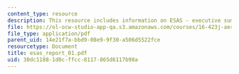 ```yaml
---
content_type: resource
description: This resource includes information on ESAS - executive summary.
file: https://ol-ocw-studio-app-qa.s3.amazonaws.com/courses/16-423j-aerospace-biomedical-and-life-support-engineering-spring-2006/30dc11881d0cffcc8117865d6117b98a_esas_report_01.pdf
file_type: application/pdf
parent_uid: 14e21f7a-bbd9-08e9-9f30-a506d5522fce
resourcetype: Document
title: esas_report_01.pdf
uid: 30dc1188-1d0c-ffcc-8117-865d6117b98a
---
```

